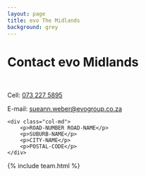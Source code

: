 ```yaml
---
layout: page
title: evo The Midlands
background: grey
---
```

<div class="col-lg-12 text-center">
	<h1 class="section-heading text-uppercase">Contact evo Midlands</h1>
</div>

<br>

<div class="container contact-us">
  <div class="row">

  <div class="col-md">
		<!-- <p>Tel: <a href="tel:+27210232228"> 079 485 5355</a></p> -->
		<p>Cell: <a href="tel:+27732275895">073 227 5895</a></p>
		<p>E-mail: <a href="mailto:sueann.weber@evogroup.co.za?subject=Mail from our Website">sueann.weber@evogroup.co.za</a></p>
    </div>

    <div class="col-md">
		<p>ROAD-NUMBER ROAD-NAME</p>
		<p>SUBURB-NAME</p>
		<p>CITY-NAME</p>
		<p>POSTAL-CODE</p>
    </div>
    
  </div>
</div>

{% include team.html %}

<br>


